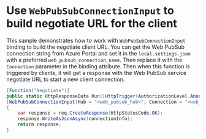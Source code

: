 # Use `WebPubSubConnectionInput` to build negotiate URL for the client

This sample demonstrates how to work with `WebPubSubConnectionInput` binding to build the negotiate client URL. You can get the Web PubSub connection string from Azure Portal and set it in the `local.settings.json` with a preferred `web_pubsub_connection_name`. Then replace it with the `Connection` parameter in the binding attribute. Then when this function is triggered by clients, it will get a response with the Web PubSub service negotiate URL to start a new client connection.

```C# Snippet:WebPubSubConnectionInputFunction
[Function("Negotiate")]
public static HttpResponseData Run([HttpTrigger(AuthorizationLevel.Anonymous)] HttpRequestData req,
[WebPubSubConnectionInput(Hub = "<web_pubsub_hub>", Connection = "<web_pubsub_connection_name>")] WebPubSubConnection connectionInfo)
{
    var response = req.CreateResponse(HttpStatusCode.OK);
    response.WriteAsJsonAsync(connectionInfo);
    return response;
}
```